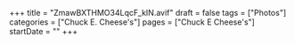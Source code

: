 +++
title = "ZmawBXTHMO34LqcF_kIN.avif"
draft = false
tags = ["Photos"]
categories = ["Chuck E. Cheese's"]
pages = ["Chuck E Cheese's"]
startDate = ""
+++
